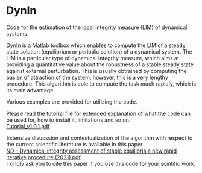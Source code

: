 # DynIn
Code for the estimation of the local integrity measure (LIM) of dynamical systems.

DynIn is a Matlab toolbox which enables to compute the LIM of a steady state solution (equilibrium or periodic solution) of a dynamical system. 
The LIM is a particular type of dynamical integrity measure, which aims at providing a quantitative value about the robustness of a stable steady state against external perturbation. This is usually obtrained by computing the basisn of attraction of the system; however, this is a very lengthy procedure. This algorithm is able to compute the task much rapidly, which is its main advantage.

Various examples are provided for utilizing the code.

Please read the tutorial file for extended explanation of what the code can be used for, how to install it, limitations and so on.  
[Tutorial_v1.0.1.pdf](https://github.com/GiuseppeHabib/DynIn/files/10426931/Tutorial_v1.0.1.pdf)

Extensive disucssion and contestualization of the algorithm with respect to the current scientific literature is available in this paper  
[ND - Dynamical integrity assessment of stable equilibria a new rapid iterative procedure (2021).pdf](https://github.com/GiuseppeHabib/DynIn/files/10426939/ND.-.Dynamical.integrity.assessment.of.stable.equilibria.a.new.rapid.iterative.procedure.2021.pdf)  
I kindly ask you to cite this paper if you use this code for your scintific work.

